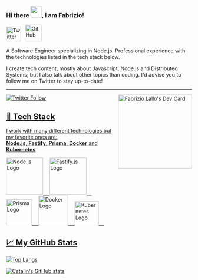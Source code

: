 ### Hi there <img src="https://raw.githubusercontent.com/MartinHeinz/MartinHeinz/master/wave.gif" width="30px">, I am Fabrizio!


<!-- Actual text -->

<a href="https://twitter.com/FabriLallo"><img src="https://cdn.worldvectorlogo.com/logos/twitter-6.svg" title="Twitter" alt="Twitter Account" width="40"/></a> 
&ensp;<a href="https://github.com/fabrilallo"><img src="https://encrypted-tbn0.gstatic.com/images?q=tbn:ANd9GcSnpTCt3ZC0W6xdzDEQnZPIKvJMlgUClJmkyQ&usqp=CAU" title="GitHub" alt="GitHub" width="45"/></a>
<br>

A Software Engineer specializing in Node.js. Professional experience with the technologies listed in the tech stack below.

I create tech content, mostly about Javascript, Node.js and Distributed Systems, but I also talk about other topics than coding. I'd advise you to follow me on Twitter to stay up-to-date!
___

<a href="https://app.daily.dev/flallo95"><img align='right' src="https://api.daily.dev/devcards/eaf61e7501624f76801029f495d3e34f.png?r=md1" width="200" alt="Fabrizio Lallo's Dev Card"/></a>

<a href="https://twitter.com/FabriLallo"><img alt="Twitter Follow" src="https://img.shields.io/twitter/follow/FabriLallo?label=Twitter&style=for-the-badge&logo=twitter&color=1DA1F2"> 

## 🧰 Tech Stack
 
I work with many different technologies but my favorite ones are: <br>
**Node.js**, **Fastify**, **Prisma**, **Docker** and **Kubernetes**

<img src="https://cdn.worldvectorlogo.com/logos/nodejs-1.svg" title="Node.js" alt="Node.js Logo" width="100"/>&emsp;
<img src="https://cdn.worldvectorlogo.com/logos/fastify.svg" title="Fastify.js" alt="Fastify.js Logo" width="100"/>&emsp;
<img src="https://cdn.worldvectorlogo.com/logos/prisma-3.svg" title="Prisma" alt="Prisma Logo" width="70"/>&emsp;
<img src="https://cdn.worldvectorlogo.com/logos/docker.svg" title="Docker" alt="Docker Logo" width="80"/>&emsp;
<img src="https://cdn.worldvectorlogo.com/logos/kubernets.svg" title="Kubernetes" alt="Kubernetes Logo" width="65"/>&emsp;
<br>
## &#x1f4c8; My GitHub Stats

[![Top Langs](https://github-readme-stats.vercel.app/api/top-langs/?username=fabrilallo&hide=java,html,css&theme=dark)](https://github.com/anuraghazra/github-readme-stats)

[![Catalin's GitHub stats](https://github-readme-stats.vercel.app/api?username=fabrilallo&theme=dark)](https://github.com/anuraghazra/github-readme-stats)
